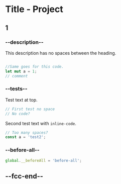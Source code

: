 # Title - Project
## 1
### --description--
This description has no spaces between the heading.
```rs

//Same goes for this code.
let mut a = 1;
// comment
```
### --tests--
Test text at top.
```js
// First test no space
// No code?

```

Second test text with `inline-code`.


```js
// Too many spaces?
const a = 'test2';
```
### --before-all--
```js
global.__beforeAll = 'before-all';
```
## --fcc-end--